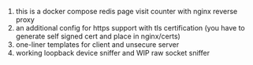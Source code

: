 1) this is a docker compose redis page visit counter with nginx reverse proxy
2) an additional config for https support with tls certification (you have to generate self signed cert and place in nginx/certs)
3) one-liner templates for client and unsecure server
4) working loopback device sniffer and WIP raw socket sniffer
